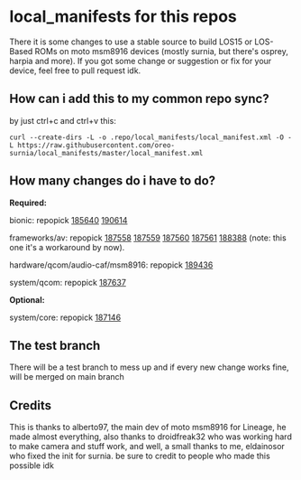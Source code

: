 # local_manifests for this repos
There it is some changes to use a stable source to build LOS15 or LOS-Based ROMs on moto msm8916 devices (mostly surnia, but there's osprey, harpia and more). If you got some change or suggestion or fix for your device, feel free to pull request idk.

## How can i add this to my common repo sync?
by just ctrl+c and ctrl+v this:
```
curl --create-dirs -L -o .repo/local_manifests/local_manifest.xml -O -L https://raw.githubusercontent.com/oreo-surnia/local_manifests/master/local_manifest.xml
```

## How many changes do i have to do?
**Required:**

bionic: repopick [185640](https://review.lineageos.org/#/c/185640/) [190614](https://review.lineageos.org/#/c/190614/) 

frameworks/av: repopick [187558](https://review.lineageos.org/#/c/187558/) [187559](https://review.lineageos.org/#/c/187559/) [187560](https://review.lineageos.org/#/c/187560/) [187561](https://review.lineageos.org/#/c/187561/) [188388](https://review.lineageos.org/#/c/188388/) (note: this one it's a workaround by now).

hardware/qcom/audio-caf/msm8916: repopick [189436](https://review.lineageos.org/#/c/189436/)

system/qcom: repopick [187637](https://review.lineageos.org/#/c/187637)

**Optional:**

system/core: repopick [187146](https://review.lineageos.org/#/c/187146)


## The test branch
There will be a test branch to mess up and if every new change works fine, will be merged on main branch

## Credits
This is thanks to alberto97, the main dev of moto msm8916 for Lineage, he made almost everything, also thanks to droidfreak32 who was working hard to make camera and stuff work, and well, a small thanks to me, eldainosor who fixed the init for surnia. be sure to credit to people who made this possible idk
